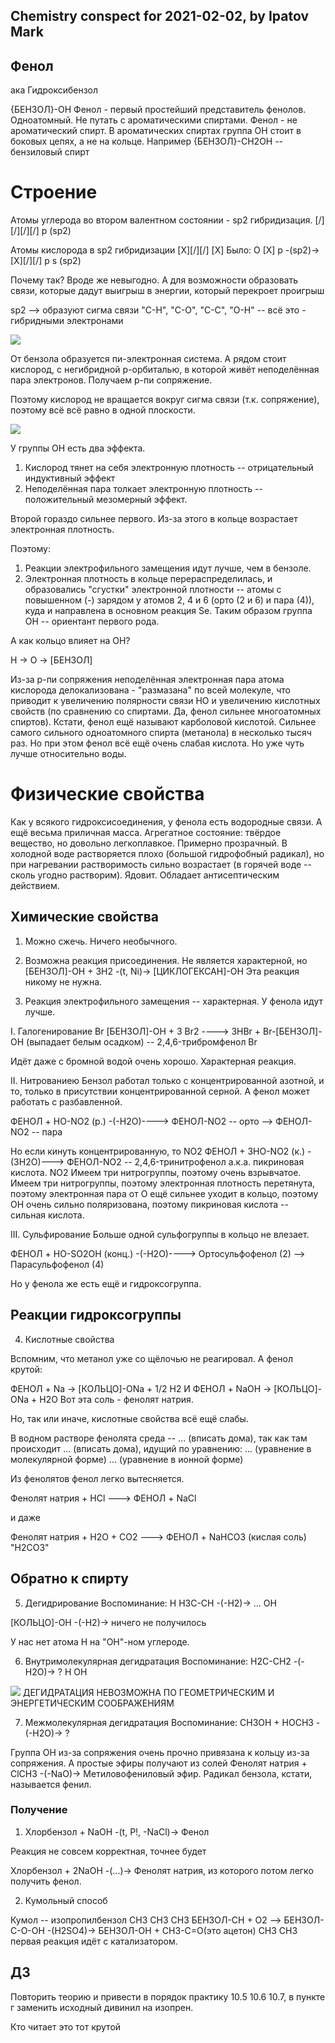 ## Chemistry conspect for 2021-02-02, by Ipatov Mark

## Фенол
ака Гидроксибензол

{БЕНЗОЛ}-OH
Фенол - первый простейший представитель фенолов. Одноатомный.
Не путать с ароматическими спиртами. Фенол - не ароматический спирт.
В ароматических спиртах группа OH стоит в боковых цепях, а не на кольце.
Например
{БЕНЗОЛ}-CH2OH -- бензиловый спирт

# Строение

Атомы углерода во втором валентном состоянии - sp2 гибридизация.
         [/]
[/][/][/] p
(sp2)

Атомы кислорода в sp2 гибридизации
           [X][/][/]			   [X]
Было: O [X]	p	-(sp2)->  [X][/][/] p
	 s			    (sp2)

Почему так? Вроде же невыгодно. А для возможности образовать связи, которые дадут выигрыш в энергии, который перекроет проигрыш

sp2 --> образуют сигма связи	"C-H", "C-O", "C-C", "O-H"  -- всё это - гибридными электронами

<img src="resources/0202_mol.png"></img>

От бензола образуется пи-электронная система. А рядом стоит кислород, с негибридной p-орбиталью, в которой живёт неподелённая пара электронов. Получаем p-пи сопряжение.

Поэтому кислород не вращается вокруг сигма связи (т.к. сопряжение), поэтому всё всё равно в одной плоскости.

<img src="resources/0202_sopr.png"></img>

У группы OH есть два эффекта.
1. Кислород тянет на себя электронную плотность -- отрицательный индуктивный эффект
2. Неподелённая пара толкает электронную плотность -- положительный мезомерный эффект.

Второй гораздо сильнее первого.
Из-за этого в кольце возрастает электронная плотность.

Поэтому:
1. Реакции электрофильного замещения идут лучше, чем в бензоле.
2. Электронная плотность в кольце перераспределилась, и образовались "сгустки" электронной плотности -- атомы с повышенном (-) зарядом у атомов 2, 4 и 6 (орто (2 и 6) и пара (4)), куда и направлена в основном реакция Se. Таким образом группа OH -- ориентант первого рода.

А как кольцо влияет на OH?

H -> O -> [БЕНЗОЛ]

Из-за p-пи сопряжения неподелённая электронная пара атома кислорода делокализована - "размазана" по всей молекуле, что приводит к увеличению полярности связи HO и увеличению кислотных свойств (по сравнению со спиртами. Да, фенол сильнее многоатомных спиртов).
Кстати, фенол ещё называют карболовой кислотой. Сильнее самого сильного одноатомного спирта (метанола) в несколько тысяч раз. Но при этом фенол всё ещё очень слабая кислота. Но уже чуть лучше относительно воды.

# Физические свойства

Как у всякого гидроксисоединения, у фенола есть водородные связи. А ещё весьма приличная масса.
Агрегатное состояние: твёрдое вещество, но довольно легкоплавкое.
Примерно прозрачный.
В холодной воде растворяется плохо (большой гидрофобный радикал), но при нагревании растворимость сильно возрастает (в горячей воде -- сколь угодно растворим).
Ядовит. Обладает антисептическим действием.

## Химические свойства

1. Можно сжечь. Ничего необычного.
2. Возможна реакция присоединения. Не является характерной, но
[БЕНЗОЛ]-OH + 3H2 -(t, Ni)-> [ЦИКЛОГЕКСАН]-OH
Эта реакция никому не нужна.

3. Реакция электрофильного замещения -- характерная. У фенола идут лучше.

I. Галогенирование
					Br
[БЕНЗОЛ]-OH + 3 Br2 ----> 3HBr + Br-[БЕНЗОЛ]-OH (выпадает белым осадком) -- 2,4,6-трибромфенол
					Br

Идёт даже с бромной водой очень хорошо. Характерная реакция.

II. Нитрованиею
Бензол работал только с концентрированной азотной, и то, только в присутствии концентрированной серной.
А фенол может работать с разбавленной.

ФЕНОЛ + HO-NO2 (р.) -(-H2O)----> ФЕНОЛ-NO2  -- орто
		            \--> ФЕНОЛ-NO2  -- пара

Но если кинуть концентрированную, то
				  NO2
ФЕНОЛ + 3HO-NO2 (к.) -(3H2O)---> ФЕНОЛ-NO2 -- 2,4,6-тринитрофенол а.к.а. пикриновая кислота.
				  NO2
Имеем три нитрогруппы, поэтому очень взрывчатое. 
Имеем три нитрогруппы, поэтому электронная плотность перетянута, поэтому электронная пара от O ещё сильнее уходит в кольцо, поэтому OH очень сильно поляризована, поэтому пикриновая кислота -- сильная кислота. 

III. Сульфирование
Больше одной сульфогруппы в кольцо не влезает.

ФЕНОЛ + HO-SO2OH (конц.)  -(-H2O)----> Ортосульфофенол  (2)
				  \--> Парасульфофенол  (4)

Но у фенола же есть ещё и гидроксогруппа.

## Реакции гидроксогруппы

4. Кислотные свойства

Вспомним, что метанол уже со щёлочью не реагировал. А фенол крутой:

ФЕНОЛ + Na -> [КОЛЬЦО]-ONa + 1/2 H2
И
ФЕНОЛ + NaOH -> [КОЛЬЦО]-ONa + H2O
		 Вот эта соль - фенолят натрия.

Но, так или иначе, кислотные свойства всё ещё слабы.

В водном растворе фенолята среда -- ... (вписать дома), так как там происходит ... (вписать дома), идущий по уравнению: ... (уравнение в молекулярной форме)
... (уравнение в ионной форме)

Из фенолятов фенол легко вытесняется. 

Фенолят натрия + HCl ---> ФЕНОЛ + NaCl

и даже

Фенолят натрия + H2O + CO2 ---> ФЕНОЛ + NaHCO3 (кислая соль)
		"H2CO3"

## Обратно к спирту

5. Дегидрирование
Воспоминание:
     H
H3C-CH -(-H2)-> ...
    OH

[КОЛЬЦО]-OH   -(-H2)-> ничего не получилось

У нас нет атома H на "OH"-ном углероде.

6. Внутримолекулярная дегидратация
Воспоминание:
H2C-CH2 -(-H2O)-> ?
 H  OH 

<img src="resources/0202_degidra.png"></img>
ДЕГИДРАТАЦИЯ НЕВОЗМОЖНА ПО ГЕОМЕТРИЧЕСКИМ И ЭНЕРГЕТИЧЕСКИМ СООБРАЖЕНИЯМ

7. Межмолекулярная дегидратация
Воспоминание:
CH3OH + HOCH3 -(-H2O)-> ?

Группа OH из-за сопряжения очень прочно привязана к кольцу из-за сопряжения. 
А простые эфиры получают из солей
Фенолят натрия + ClCH3 -(-NaO)-> Метиловофениловый эфир. Радикал бензола, кстати, называется фенил.


### Получение

1. Хлорбензол + NaOH  -(t, P!, -NaCl)-> Фенол

Реакция не совсем корректная, точнее будет

Хлорбензол + 2NaOH -(...)-> Фенолят натрия, из которого потом легко получить фенол.

2. Кумольный способ

Кумол -- изопропилбензол
       CH3                CH3                               CH3
БЕНЗОЛ-CH + O2 --> БЕНЗОЛ-C-O-OH -(H2SO4)-> БЕНЗОЛ-OH + CH3-C=O(это ацетон)
       CH3                CH3
первая реакция идёт с катализатором. 


## ДЗ

Повторить теорию и привести в порядок практику
10.5 10.6
10.7, в пункте г заменить исходный дивинил на изопрен.

Кто читает это тот крутой
